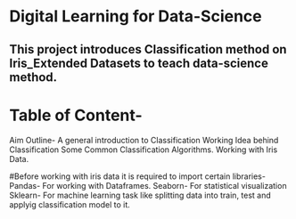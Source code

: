 # Digital Learning for Data-Science

## This project introduces Classification method on Iris_Extended Datasets to teach data-science method.

# Table of Content-

Aim
Outline-
A general introduction to Classification
Working Idea behind Classification
Some Common Classification Algorithms.
Working with Iris Data.

#Before working with iris data it is required to import certain libraries-
Pandas- For working with Dataframes. 
Seaborn- For statistical visualization
Sklearn- For machine learning task like splitting data into train, test and applyig classification model to it.
